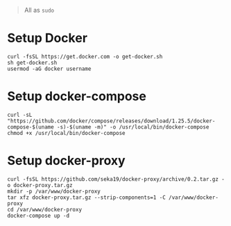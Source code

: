 > All as `sudo`

# Setup Docker

```
curl -fsSL https://get.docker.com -o get-docker.sh
sh get-docker.sh
usermod -aG docker username
```

# Setup docker-compose

```
curl -sL "https://github.com/docker/compose/releases/download/1.25.5/docker-compose-$(uname -s)-$(uname -m)" -o /usr/local/bin/docker-compose
chmod +x /usr/local/bin/docker-compose
```

# Setup docker-proxy

```
curl -fsSL https://github.com/seka19/docker-proxy/archive/0.2.tar.gz -o docker-proxy.tar.gz
mkdir -p /var/www/docker-proxy
tar xfz docker-proxy.tar.gz --strip-components=1 -C /var/www/docker-proxy
cd /var/www/docker-proxy
docker-compose up -d
```
